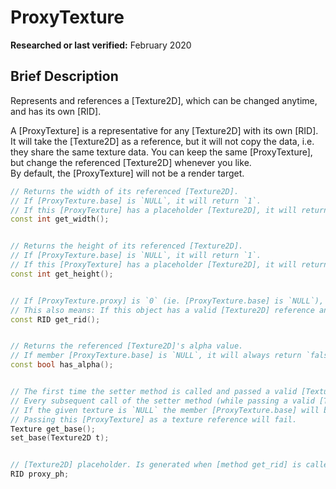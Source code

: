 # ProxyTexture

**Researched or last verified:** February 2020


## Brief Description

Represents and references a [Texture2D], which can be changed anytime, and has its own [RID].

A [ProxyTexture] is a representative for any [Texture2D] with its own [RID]. It will take the [Texture2D] as a reference, but it will not copy the data, i.e. they share the same texture data. You can keep the same [ProxyTexture], but change the referenced [Texture2D] whenever you like.  
By default, the [ProxyTexture] will not be a render target.


```cxx
// Returns the width of its referenced [Texture2D].
// If [ProxyTexture.base] is `NULL`, it will return `1`.
// If this [ProxyTexture] has a placeholder [Texture2D], it will return `4`.
const int get_width();


// Returns the height of its referenced [Texture2D].
// If [ProxyTexture.base] is `NULL`, it will return `1`.
// If this [ProxyTexture] has a placeholder [Texture2D], it will return `4`.
const int get_height();


// If [ProxyTexture.proxy] is `0` (ie. [ProxyTexture.base] is `NULL`), it will create a new [Texture2D] placeholder and reference it in its member [ProxyTexture.proxy_ph]. This placeholder has the size of 4x4 pixels in color `Color(1, 0, 1, 1)` and `Image::FORMAT_RGBA8`. Thereafter, a proxy will be created and set to member [ProxyTexture.proxy], therefore we get a valid [RID] for our [ProxyTexture] object.
// This also means: If this object has a valid [Texture2D] reference and you set a new invalid reference: As soon as [method get_rid] is called, this object will receive a new [RID].
const RID get_rid();


// Returns the referenced [Texture2D]'s alpha value.
// If member [ProxyTexture.base] is `NULL`, it will always return `false`.
const bool has_alpha();


// The first time the setter method is called and passed a valid [Texture2D] reference, this [ProxyTexture] gets its [RID] written to member [ProxyTexture.proxy].
// Every subsequent call of the setter method (while passing a valid [Texture2D] reference) will overwrite its referenced [Texture2D], but keep its original [RID]. If it had a placeholder [Texture2D], the allocated memory will be freed.
// If the given texture is `NULL` the member [ProxyTexture.base] will be set to `NULL`.
// Passing this [ProxyTexture] as a texture reference will fail.
Texture get_base();
set_base(Texture2D t);


// [Texture2D] placeholder. Is generated when [method get_rid] is called, but [ProxyTexture.proxy] has the [RID] value `0`.
RID proxy_ph;
```
